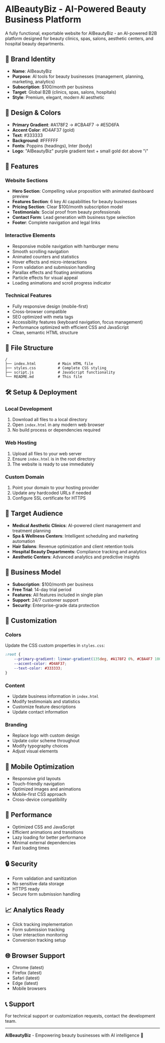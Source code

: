 # AIBeautyBiz - AI-Powered Beauty Business Platform

A fully functional, exportable website for AIBeautyBiz - an AI-powered B2B platform designed for beauty clinics, spas, salons, aesthetic centers, and hospital beauty departments.

## 🎨 Brand Identity

- **Name**: AIBeautyBiz
- **Purpose**: AI tools for beauty businesses (management, planning, marketing, analytics)
- **Subscription**: $100/month per business
- **Target**: Global B2B (clinics, spas, salons, hospitals)
- **Style**: Premium, elegant, modern AI aesthetic

## 🎨 Design & Colors

- **Primary Gradient**: #A178F2 → #CBA4F7 → #E5D6FA
- **Accent Color**: #D4AF37 (gold)
- **Text**: #333333
- **Background**: #FFFFFF
- **Fonts**: Poppins (headings), Inter (body)
- **Logo**: "AIBeautyBiz" purple gradient text + small gold dot above "i"

## 🚀 Features

### Website Sections
- **Hero Section**: Compelling value proposition with animated dashboard preview
- **Features Section**: 6 key AI capabilities for beauty businesses
- **Pricing Section**: Clear $100/month subscription model
- **Testimonials**: Social proof from beauty professionals
- **Contact Form**: Lead generation with business type selection
- **Footer**: Complete navigation and legal links

### Interactive Elements
- Responsive mobile navigation with hamburger menu
- Smooth scrolling navigation
- Animated counters and statistics
- Hover effects and micro-interactions
- Form validation and submission handling
- Parallax effects and floating animations
- Particle effects for visual appeal
- Loading animations and scroll progress indicator

### Technical Features
- Fully responsive design (mobile-first)
- Cross-browser compatible
- SEO optimized with meta tags
- Accessibility features (keyboard navigation, focus management)
- Performance optimized with efficient CSS and JavaScript
- Clean, semantic HTML structure

## 📁 File Structure

```
/
├── index.html          # Main HTML file
├── styles.css          # Complete CSS styling
├── script.js           # JavaScript functionality
└── README.md           # This file
```

## 🛠️ Setup & Deployment

### Local Development
1. Download all files to a local directory
2. Open `index.html` in any modern web browser
3. No build process or dependencies required

### Web Hosting
1. Upload all files to your web server
2. Ensure `index.html` is in the root directory
3. The website is ready to use immediately

### Custom Domain
1. Point your domain to your hosting provider
2. Update any hardcoded URLs if needed
3. Configure SSL certificate for HTTPS

## 🎯 Target Audience

- **Medical Aesthetic Clinics**: AI-powered client management and treatment planning
- **Spa & Wellness Centers**: Intelligent scheduling and marketing automation
- **Hair Salons**: Revenue optimization and client retention tools
- **Hospital Beauty Departments**: Compliance tracking and analytics
- **Aesthetic Centers**: Advanced analytics and predictive insights

## 💼 Business Model

- **Subscription**: $100/month per business
- **Free Trial**: 14-day trial period
- **Features**: All features included in single plan
- **Support**: 24/7 customer support
- **Security**: Enterprise-grade data protection

## 🔧 Customization

### Colors
Update the CSS custom properties in `styles.css`:
```css
:root {
    --primary-gradient: linear-gradient(135deg, #A178F2 0%, #CBA4F7 100%);
    --accent-color: #D4AF37;
    --text-color: #333333;
}
```

### Content
- Update business information in `index.html`
- Modify testimonials and statistics
- Customize feature descriptions
- Update contact information

### Branding
- Replace logo with custom design
- Update color scheme throughout
- Modify typography choices
- Adjust visual elements

## 📱 Mobile Optimization

- Responsive grid layouts
- Touch-friendly navigation
- Optimized images and animations
- Mobile-first CSS approach
- Cross-device compatibility

## 🚀 Performance

- Optimized CSS and JavaScript
- Efficient animations and transitions
- Lazy loading for better performance
- Minimal external dependencies
- Fast loading times

## 🔒 Security

- Form validation and sanitization
- No sensitive data storage
- HTTPS ready
- Secure form submission handling

## 📈 Analytics Ready

- Click tracking implementation
- Form submission tracking
- User interaction monitoring
- Conversion tracking setup

## 🌐 Browser Support

- Chrome (latest)
- Firefox (latest)
- Safari (latest)
- Edge (latest)
- Mobile browsers

## 📞 Support

For technical support or customization requests, contact the development team.

---

**AIBeautyBiz** - Empowering beauty businesses with AI intelligence 🚀